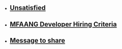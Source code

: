 - ## [Unsatisfied](https://chatgpt.com/share/6732fb22-8c64-8004-a508-727ec98fa55c)
- ## [MFAANG Developer Hiring Criteria](https://chatgpt.com/share/6739fa29-a244-8004-8989-83f823a7c939)
- ## [Message to share](https://chatgpt.com/share/6739f0db-fb8c-8004-96d4-9064b8d85d7b)
